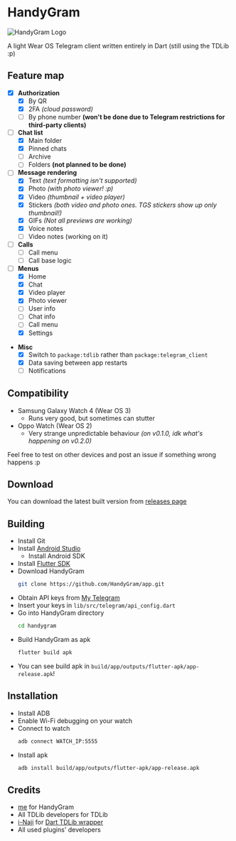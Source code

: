 # HandyGram

![HandyGram Logo](https://i.imgur.com/wLuzqu6.png)

A light Wear OS Telegram client written entirely
in Dart (still using the TDLib :p)

## Feature map

- [x] **Authorization**
    - [x] By QR
    - [x] 2FA *(cloud password)*
    - [ ] By phone number **(won't be done due to Telegram restrictions for third-party clients)**
- [ ] **Chat list**
    - [x] Main folder
    - [x] Pinned chats
    - [ ] Archive
    - [ ] Folders **(not planned to be done)**
- [ ] **Message rendering**
    - [x] Text *(text formatting isn't supported)*
    - [x] Photo *(with photo viewer! :p)*
    - [x] Video *(thumbnail + video player)*
    - [x] Stickers *(both video and photo ones. TGS stickers show up only thumbnail!)*
    - [x] GIFs *(Not all previews are working)*
    - [x] Voice notes
    - [ ] Video notes (working on it)
- [ ] **Calls**
    - [ ] Call menu
    - [ ] Call base logic
- [ ] **Menus**
    - [x] Home
    - [x] Chat
    - [x] Video player
    - [x] Photo viewer
    - [ ] User info
    - [ ] Chat info
    - [ ] Call menu
    - [x] Settings
- **Misc**
    - [x] Switch to `package:tdlib` rather than `package:telegram_client`
    - [x] Data saving between app restarts
    - [ ] Notifications

## Compatibility
* Samsung Galaxy Watch 4 (Wear OS 3)
  * Runs very good, but sometimes can stutter
* Oppo Watch (Wear OS 2)
  * Very strange unpredictable behaviour *(on v0.1.0, idk what's happening on v0.2.0)*

Feel free to test on other devices and post an issue if something wrong happens :p

## Download
You can download the latest built version from [releases page](https://github.com/HandyGram/app/releases)

## Building
* Install Git
* Install [Android Studio](https://developer.android.com/studio)
  * Install Android SDK
* Install [Flutter SDK](https://docs.flutter.dev/get-started/install)
* Download HandyGram
  ```sh
  git clone https://github.com/HandyGram/app.git
  ```
* Obtain API keys from [My Telegram](https://my.telegram.org)
* Insert your keys in `lib/src/telegram/api_config.dart`
* Go into HandyGram directory
  ```sh
  cd handygram
  ```
* Build HandyGram as apk
  ```sh
  flutter build apk
  ```
* You can see build apk in `build/app/outputs/flutter-apk/app-release.apk`!

## Installation
* Install ADB
* Enable Wi-Fi debugging on your watch
* Connect to watch
  ```sh
  adb connect WATCH_IP:5555
  ```
* Install apk
  ```sh
  adb install build/app/outputs/flutter-apk/app-release.apk
  ```

## Credits

* [me](https://github.com/tdrkDev) for HandyGram
* All TDLib developers for TDLib
* [i-Naji](https://github.com/i-Naji) for [Dart TDLib wrapper](https://github.com/i-Naji/tdlib)
* All used plugins' developers

